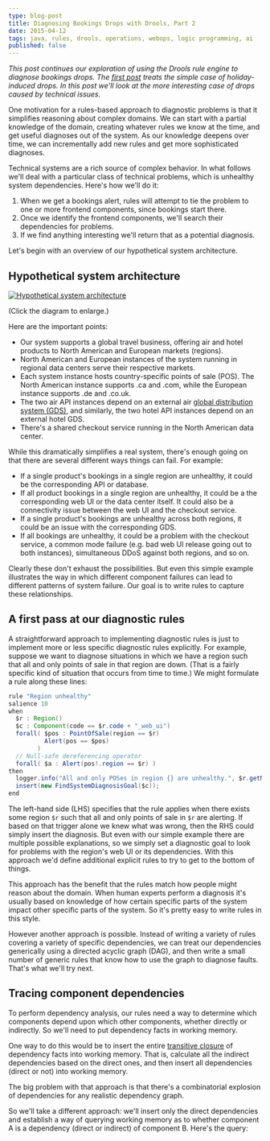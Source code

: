 ```yaml
---
type: blog-post
title: Diagnosing Bookings Drops with Drools, Part 2
date: 2015-04-12
tags: java, rules, drools, operations, webops, logic programming, ai
published: false
---
```

_This post continues our exploration of using the Drools rule engine to diagnose bookings drops. The [first post](2015-04-11-diagnosing-bookings-drops-with-drools-1.html) treats the simple case of holiday-induced drops. In this post we'll look at the more interesting case of drops caused by technical issues._

One motivation for a rules-based approach to diagnostic problems is that it simplifies reasoning about complex domains. We can start with a partial knowledge of the domain, creating whatever rules we know at the time, and get useful diagnoses out of the system. As our knowledge deepens over time, we can incrementally add new rules and get more sophisticated diagnoses.

Technical systems are a rich source of complex behavior. In what follows we'll deal with a particular class of technical problems, which is unhealthy system dependencies. Here's how we'll do it:

1. When we get a bookings alert, rules will attempt to tie the problem to one or more frontend components, since bookings start there.
2. Once we identify the frontend components, we'll search their dependencies for problems.
3. If we find anything interesting we'll return that as a potential diagnosis.

Let's begin with an overview of our hypothetical system architecture.

## Hypothetical system architecture

<a href="https://dl.dropboxusercontent.com/u/54053289/wwblog/travel-arch.png"><img class="figure img-responsive" src="https://dl.dropboxusercontent.com/u/54053289/wwblog/travel-arch.png" alt="Hypothetical system architecture"></a>

(Click the diagram to enlarge.)

Here are the important points:

- Our system supports a global travel business, offering air and hotel products to North American and European markets (regions).
- North American and European instances of the system running in regional data centers serve their respective markets.
- Each system instance hosts country-specific points of sale (POS). The North American instance supports .ca and .com, while the European instance supports .de and .co.uk.
- The two air API instances depend on an external air [global distribution system (GDS)](http://en.wikipedia.org/wiki/Global_Distribution_System), and similarly, the two hotel API instances depend on an external hotel GDS.
- There's a shared checkout service running in the North American data center.

While this dramatically simplifies a real system, there's enough going on that there are several different ways things can fail. For example:

- If a single product's bookings in a single region are unhealthy, it could be the corresponding API or database.
- If all product bookings in a single region are unhealthy, it could be a the corresponding web UI or the data center itself. It could also be a connectivity issue between the web UI and the checkout service.
- If a single product's bookings are unhealthy across both regions, it could be an issue with the corresponding GDS.
- If all bookings are unhealthy, it could be a problem with the checkout service, a common mode failure (e.g. bad web UI release going out to both instances), simultaneous DDoS against both regions, and so on.

Clearly these don't exhaust the possibilities. But even this simple example illustrates the way in which different component failures can lead to different patterns of system failure. Our goal is to write rules to capture these relationships.

## A first pass at our diagnostic rules

A straightforward approach to implementing diagnostic rules is just to implement more or less specific diagnostic rules explicitly. For example, suppose we want to diagnose situations in which we have a region such that all and only points of sale in that region are down. (That is a fairly specific kind of situation that occurs from time to time.) We might formulate a rule along these lines:

~~~ java
rule "Region unhealthy"
salience 10
when
  $r : Region()
  $c : Component(code == $r.code + "_web_ui")
  forall( $pos : PointOfSale(region == $r)
          Alert(pos == $pos)
        )
  // Null-safe dereferencing operator
  forall( $a : Alert(pos!.region == $r) )
then
  logger.info("All and only POSes in region {} are unhealthy.", $r.getName());
  insert(new FindSystemDiagnosisGoal($c));
end
~~~

The left-hand side (LHS) specifies that the rule applies when there exists some region `$r` such that all and only points of sale in `$r` are alerting. If based on that trigger alone we knew what was wrong, then the RHS could simply insert the diagnosis. But even with our simple example there are multiple possible explanations, so we simply set a diagnostic goal to look for problems with the region's web UI or its dependencies. With this approach we'd define additional explicit rules to try to get to the bottom of things.

This approach has the benefit that the rules match how people might reason about the domain. When human experts perform a diagnosis it's usually based on knowledge of how certain specific parts of the system impact other specific parts of the system. So it's pretty easy to write rules in this style.

However another approach is possible. Instead of writing a variety of rules covering a variety of specific dependencies, we can treat our dependencies generically using a directed acyclic graph (DAG), and then write a small number of generic rules that know how to use the graph to diagnose faults. That's what we'll try next.

## Tracing component dependencies

To perform dependency analysis, our rules need a way to determine which components depend upon which other components, whether directly or indirectly. So we'll need to put dependency facts in working memory.

One way to do this would be to insert the entire [transitive closure](http://en.wikipedia.org/wiki/Transitive_closure) of dependency facts into working memory. That is, calculate all the indirect dependencies based on the direct ones, and then insert all dependencies (direct or not) into working memory.

The big problem with that approach is that there's a combinatorial explosion of dependencies for any realistic dependency graph.

So we'll take a different approach: we'll insert only the direct dependencies and establish a way of querying working memory as to whether component A is a dependency (direct or indirect) of component B. Here's the query:


